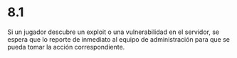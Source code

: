 # 8.1

Si un jugador descubre un exploit o una vulnerabilidad en el servidor, se espera que lo reporte de inmediato al equipo de administración para que se pueda tomar la acción correspondiente.
